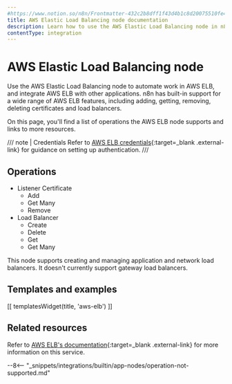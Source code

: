 ```yaml
---
#https://www.notion.so/n8n/Frontmatter-432c2b8dff1f43d4b1c8d20075510fe4
title: AWS Elastic Load Balancing node documentation
description: Learn how to use the AWS Elastic Load Balancing node in n8n. Follow technical documentation to integrate AWS Elastic Load Balancing node into your workflows.
contentType: integration
---
```


# AWS Elastic Load Balancing node

Use the AWS Elastic Load Balancing node to automate work in AWS ELB, and integrate AWS ELB with other applications. n8n has built-in support for a wide range of AWS ELB features, including adding, getting, removing, deleting certificates and load balancers.

On this page, you'll find a list of operations the AWS ELB node supports and links to more resources.

/// note | Credentials
Refer to [AWS ELB credentials](/integrations/builtin/credentials/aws/){:target=_blank .external-link} for guidance on setting up authentication. 
///

## Operations

* Listener Certificate
	* Add
	* Get Many
	* Remove
* Load Balancer
	* Create
	* Delete
	* Get
	* Get Many

This node supports creating and managing application and network load balancers. It doesn't currently support gateway load balancers.

## Templates and examples

<!-- see https://www.notion.so/n8n/Pull-in-templates-for-the-integrations-pages-37c716837b804d30a33b47475f6e3780 -->
[[ templatesWidget(title, 'aws-elb') ]]

## Related resources

Refer to [AWS ELB's documentation](https://docs.aws.amazon.com/elasticloadbalancing/latest/userguide/what-is-load-balancing.html){:target=_blank .external-link} for more information on this service.

--8<-- "_snippets/integrations/builtin/app-nodes/operation-not-supported.md"

